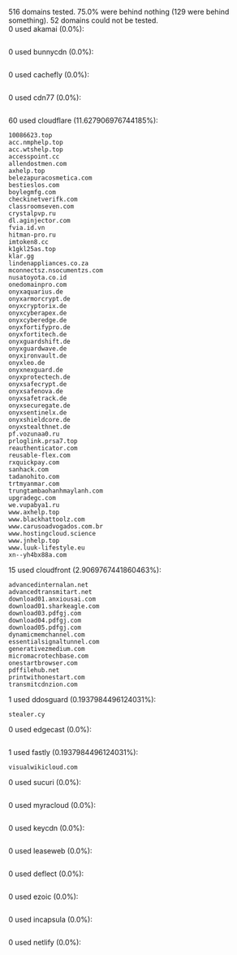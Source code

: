 516 domains tested. 75.0% were behind nothing (129 were behind something). 52 domains could not be tested.<br>
0 used akamai (0.0%):
```

```

0 used bunnycdn (0.0%):
```

```

0 used cachefly (0.0%):
```

```

0 used cdn77 (0.0%):
```

```

60 used cloudflare (11.627906976744185%):
```
10086623.top
acc.nmphelp.top
acc.wtshelp.top
accesspoint.cc
allendostmen.com
axhelp.top
belezapuracosmetica.com
bestieslos.com
boylegmfg.com
checkinetverifk.com
classroomseven.com
crystalpvp.ru
dl.aginjector.com
fvia.id.vn
hitman-pro.ru
imtoken8.cc
k1gkl25as.top
klar.gg
lindenappliances.co.za
mconnectsz.nsocumentzs.com
nusatoyota.co.id
onedomainpro.com
onyxaquarius.de
onyxarmorcrypt.de
onyxcryptorix.de
onyxcyberapex.de
onyxcyberedge.de
onyxfortifypro.de
onyxfortitech.de
onyxguardshift.de
onyxguardwave.de
onyxironvault.de
onyxleo.de
onyxnexguard.de
onyxprotectech.de
onyxsafecrypt.de
onyxsafenova.de
onyxsafetrack.de
onyxsecuregate.de
onyxsentinelx.de
onyxshieldcore.de
onyxstealthnet.de
pf.vozunaa0.ru
prloglink.prsa7.top
reauthenticator.com
reusable-flex.com
rxquickpay.com
sanhack.com
tadanohito.com
trtmyanmar.com
trungtambaohanhmaylanh.com
upgradegc.com
we.vupabya1.ru
www.axhelp.top
www.blackhattoolz.com
www.carusoadvogados.com.br
www.hostingcloud.science
www.jnhelp.top
www.luuk-lifestyle.eu
xn--yh4bx88a.com
```

15 used cloudfront (2.9069767441860463%):
```
advancedinternalan.net
advancedtransmitart.net
download01.anxiousai.com
download01.sharkeagle.com
download03.pdfgj.com
download04.pdfgj.com
download05.pdfgj.com
dynamicmemchannel.com
essentialsignaltunnel.com
generativezmedium.com
micromacrotechbase.com
onestartbrowser.com
pdffilehub.net
printwithonestart.com
transmitcdnzion.com
```

1 used ddosguard (0.1937984496124031%):
```
stealer.cy
```

0 used edgecast (0.0%):
```

```

1 used fastly (0.1937984496124031%):
```
visualwikicloud.com
```

0 used sucuri (0.0%):
```

```

0 used myracloud (0.0%):
```

```

0 used keycdn (0.0%):
```

```

0 used leaseweb (0.0%):
```

```

0 used deflect (0.0%):
```

```

0 used ezoic (0.0%):
```

```

0 used incapsula (0.0%):
```

```

0 used netlify (0.0%):
```

```
